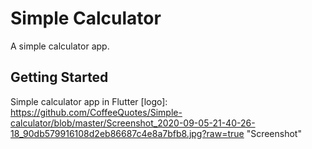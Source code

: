 # Simple Calculator

A simple calculator app.

## Getting Started

Simple calculator app in Flutter
[logo]: https://github.com/CoffeeQuotes/Simple-calculator/blob/master/Screenshot_2020-09-05-21-40-26-18_90db579916108d2eb86687c4e8a7bfb8.jpg?raw=true "Screenshot"
